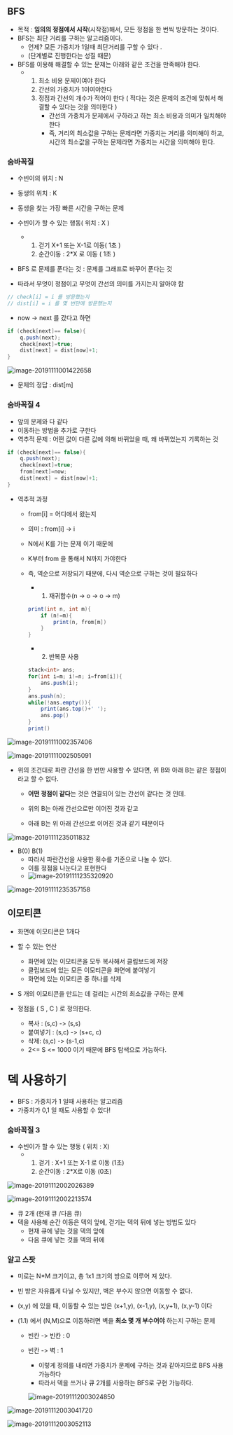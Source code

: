 ## BFS



- 목적 : **임의의 정점에서 시작**(시작점)해서, 모든 정점을 한 번씩 방문하는 것이다.
- BFS는 최단 거리를 구하는 알고리즘이다.
  - 언제? 모든 가중치가 1일때 최단거리를 구할 수 있다 . 
  - (단계별로 진행한다는 성질 때문)
- BFS를 이용해 해결할 수 있는 문제는 아래와 같은 조건을 만족해야 한다.
  - 1. 최소 비용 문제이여야 한다
    2. 간선의 가중치가 1이여야한다
    3. 정점과 간선의 개수가 적어야 한다 ( 적다는 것은 문제의 조건에 맞춰서 해결할 수 있다는 것을 의미한다 )
       - 간선의 가중치가 문제에서 구하라고 하는 최소 비용과 의미가 일치해야 한다
       - 즉, 거리의 최소값을 구하는 문제라면 가중치는 거리를 의미해야 하고, 시간의 최소값을 구하는 문제라면 가중치는 시간을 의미해야 한다.



### 숨바꼭질

- 수빈이의 위치 : N
- 동생의 위치 : K
- 동생을 찾는 가장 빠른 시간을 구하는 문제
- 수빈이가 할 수 있는 행동( 위치 : X )
  - 1. 걷기 X+1 또는 X-1로 이동( 1초 )
    2. 순간이동 : 2*X 로 이동 ( 1초 )



- BFS 로 문제를 푼다는 것 : 문제를 그래프로 바꾸어 푼다는 것
- 따라서 무엇이 정점이고 무엇이 간선의 의미를 가지는지 알아야 함

```JAVA
// check[i] = i 를 방문했는지
// dist[i] = i 를 몇 번만에 방문했는지
```

- now -> next 를 갔다고 하면

```java
if (check[next]== false){
    q.push(next);
	check[next]=true;
	dist[next] = dist[now]+1;
}
```

![image-20191111001422658](C:\Users\82109\eclipse-workspace\CodePlus\BFS.assets\image-20191111001422658.png)

- 문제의 정답 : dist[m]





### 숨바꼭질 4

- 앞의 문제와 다 같다
- 이동하는 방법을 추가로 구한다
- 역추적 문제 : 어떤 값이 다른 값에 의해 바뀌었을 때, 왜 바뀌었는지 기록하는 것

```java
if (check[next]== false){
    q.push(next);
	check[next]=true;
    from[next]=now;
	dist[next] = dist[now]+1;
}
```

- 역추적 과정

  - from[i] = 어디에서 왔는지

  - 의미 : from[i] -> i

  - N에서 K를 가는 문제 이기 때문에

  - K부터 from 을 통해서 N까지 가야한다

  - 즉, 역순으로 저장되기 때문에, 다시 역순으로 구하는 것이 필요하다

    - 1. 재귀함수(n -> o -> o -> m)

    ```java
    print(int n, int m){
        if (n!=m){
            print(n, from[m])
        }
    }
    ```

    - 2. 반복문 사용

    ```java
    stack<int> ans;
    for(int i=m; i!=n; i=from[i]){
        ans.push(i);
    }
    ans.push(n);
    while(!ans.empty()){
        print(ans.top()+' ');
        ans.pop()
    }
    print()
    ```

    

![image-20191111002357406](C:\Users\82109\eclipse-workspace\CodePlus\BFS.assets\image-20191111002357406.png)

![image-20191111002505091](C:\Users\82109\eclipse-workspace\CodePlus\BFS.assets\image-20191111002505091.png)

- 위의 조건대로 파란 간선을 한 번만 사용할 수 있다면, 위 B와 아래 B는 같은 정점이라고 할 수 없다.

  - **어떤 정점이 같다**는 것은 연결되어 있는 간선이 같다는 것 인데.

  - 위의 B는 아래 간선으로만 이어진 것과 같고

  - 아래 B는 위 아래 간선으로 이어진 것과 같기 때문이다

    

![image-20191111235011832](C:\Users\82109\eclipse-workspace\CodePlus\BFS.assets\image-20191111235011832.png)



- B(0) B(1)
  - 따라서 파란간선을 사용한 횟수를 기준으로 나눌 수 있다.
  - 이를 정점을 나눈다고 표현한다
  - ![image-20191111235320920](C:\Users\82109\eclipse-workspace\CodePlus\BFS.assets\image-20191111235320920.png)

![image-20191111235357158](C:\Users\82109\eclipse-workspace\CodePlus\BFS.assets\image-20191111235357158.png)

## 이모티콘

- 화면에 이모티콘은 1개다
- 할 수 있는 연산
  - 화면에 있는 이모티콘을 모두 복사해서 클립보드에 저장
  - 클립보드에 있는 모든 이모티콘을 화면에 붙여넣기
  - 화면에 있는 이모티콘 중 하나를 삭제
- S 개의 이모티콘을 만드는 데 걸리는 시간의 최소값을 구하는 문제



- 정점을 ( S , C ) 로 정의한다.
  - 복사 : (s,c) -> (s,s)
  - 붙여넣기 : (s,c) -> (s+c, c)
  - 삭제: (s,c) -> (s-1,c)
  - 2<= S <= 1000 이기 때문에 BFS 탐색으로 가능하다.





# 덱 사용하기

- BFS : 가중치가 1 일때 사용하는 알고리즘
- 가중치가 0,1 일 때도 사용할 수 있다!

### 숨바꼭질 3

- 수빈이가 할 수 있는 행동 ( 위치 : X)
  - 1. 걷기 : X+1 또는 X-1 로 이동 (1초)
    2. 순간이동 : 2*X로 이동 (0초)

![image-20191112002026389](BFS.assets/image-20191112002026389.png)

![image-20191112002213574](BFS.assets/image-20191112002213574.png)

- 큐 2개 (현재 큐 /다음 큐)
- 덱을 사용해 순간 이동은 덱의 앞에, 걷기는 덱의 뒤에 넣는 방법도 있다
  - 현재 큐에 넣는 것을 덱의 앞에
  - 다음 큐에 넣는 것을 덱의 뒤에



### 알고 스팟

- 미로는 N*M 크기이고, 총 1x1 크기의 방으로 이루어 져 있다.

- 빈 방은 자유롭게 다닐 수 있지만, 벽은 부수지 않으면 이동할 수 없다.

- (x,y) 에 있을 때, 이동할 수 있는 방은 (x+1,y), (x-1,y), (x,y+1), (x,y-1) 이다

- (1.1) 에서 (N,M)으로 이동하려면 벽을 **최소 몇 개 부수어야** 하는지 구하는 문제

  - 빈칸 -> 빈칸 : 0

  - 빈칸 -> 벽 : 1 

    - 이렇게 정의를 내리면 가중치가 문제에 구하는 것과 같아지므로 BFS 사용 가능하다
    - 따라서 덱을 쓰거나 큐 2개를 사용하는 BFS로 구현 가능하다.

    ![image-20191112003024850](BFS.assets/image-20191112003024850.png)

![image-20191112003041720](BFS.assets/image-20191112003041720.png)

![image-20191112003052113](BFS.assets/image-20191112003052113.png)


